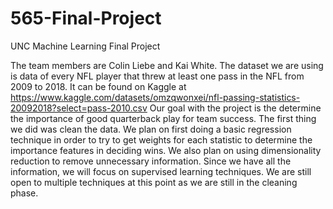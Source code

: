 # 565-Final-Project
UNC Machine Learning Final Project

The team members are Colin Liebe and Kai White. The dataset we are using is data of every NFL player that threw at least one pass in the NFL from 2009 to 2018. It can be found on Kaggle at https://www.kaggle.com/datasets/omzqwonxei/nfl-passing-statistics-20092018?select=pass-2010.csv Our goal with the project is the determine the importance of good quarterback play for team success. The first thing we did was clean the data. We plan on first doing a basic regression technique in order to try to get weights for each statistic to determine the importance features in deciding wins. We also plan on using dimensionality reduction to remove unnecessary information. Since we have all the information, we will focus on supervised learning techniques. We are still open to multiple techniques at this point as we are still in the cleaning phase.
